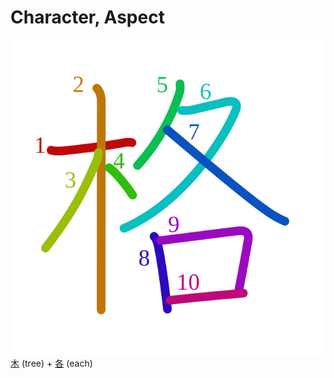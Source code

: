 # Character, Aspect
![格](../Kanji/kanji-colorize/683c.svg)
[木](../Kanji/kanji-dict/木.md) (tree) + [各](../Kanji/kanji-dict/各.md) (each)